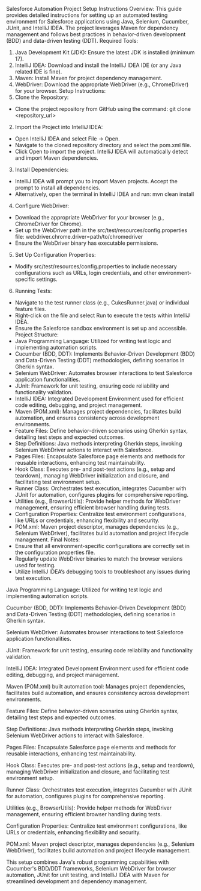 Salesforce Automation Project Setup Instructions
Overview: This guide provides detailed instructions for setting up an automated testing environment for Salesforce applications using Java, Selenium, Cucumber, JUnit, and IntelliJ IDEA. 
The project leverages Maven for dependency management and follows best practices in behavior-driven development (BDD) and data-driven testing (DDT).
Required Tools:
1.	Java Development Kit (JDK): Ensure the latest JDK is installed (minimum 17).
2.	IntelliJ IDEA: Download and install the IntelliJ IDEA IDE (or any Java related IDE is fine).
3.	Maven: Install Maven for project dependency management.
4.	WebDriver: Download the appropriate WebDriver (e.g., ChromeDriver) for your browser.
Setup Instructions:
1.	Clone the Repository:
*	Clone the project repository from GitHub using the command:
git clone <repository_url>
2.	Import the Project into IntelliJ IDEA:
*	Open IntelliJ IDEA and select File -> Open.
*	Navigate to the cloned repository directory and select the pom.xml file.
*	Click Open to import the project. IntelliJ IDEA will automatically detect and import Maven dependencies.
3.	Install Dependencies:
*	IntelliJ IDEA will prompt you to import Maven projects. Accept the prompt to install all dependencies.
*	Alternatively, open the terminal in IntelliJ IDEA and run:
mvn clean install
4.	Configure WebDriver:
*	Download the appropriate WebDriver for your browser (e.g., ChromeDriver for Chrome).
*	Set up the WebDriver path in the src/test/resources/config.properties file:
webdriver.chrome.driver=path/to/chromedriver
*	Ensure the WebDriver binary has executable permissions.

5.	Set Up Configuration Properties:
*	Modify src/test/resources/config.properties to include necessary configurations such as URLs, login credentials, and other environment-specific settings.
6.	Running Tests:
*	Navigate to the test runner class (e.g., CukesRunner.java) or individual feature files.
*	Right-click on the file and select Run to execute the tests within IntelliJ IDEA.
*	Ensure the Salesforce sandbox environment is set up and accessible.
Project Structure:
*	Java Programming Language: Utilized for writing test logic and implementing automation scripts.
*	Cucumber (BDD, DDT): Implements Behavior-Driven Development (BDD) and Data-Driven Testing (DDT) methodologies, defining scenarios in Gherkin syntax.
*	Selenium WebDriver: Automates browser interactions to test Salesforce application functionalities.
*	JUnit: Framework for unit testing, ensuring code reliability and functionality validation.
*	IntelliJ IDEA: Integrated Development Environment used for efficient code editing, debugging, and project management.
*	Maven (POM.xml): Manages project dependencies, facilitates build automation, and ensures consistency across development environments.
*	Feature Files: Define behavior-driven scenarios using Gherkin syntax, detailing test steps and expected outcomes.
*	Step Definitions: Java methods interpreting Gherkin steps, invoking Selenium WebDriver actions to interact with Salesforce.
*	Pages Files: Encapsulate Salesforce page elements and methods for reusable interactions, enhancing test maintainability.
*	Hook Class: Executes pre- and post-test actions (e.g., setup and teardown), managing WebDriver initialization and closure, and facilitating test environment setup.
*	Runner Class: Orchestrates test execution, integrates Cucumber with JUnit for automation, configures plugins for comprehensive reporting.
*	Utilities (e.g., BrowserUtils): Provide helper methods for WebDriver management, ensuring efficient browser handling during tests.
*	Configuration Properties: Centralize test environment configurations, like URLs or credentials, enhancing flexibility and security.
*	POM.xml: Maven project descriptor, manages dependencies (e.g., Selenium WebDriver), facilitates build automation and project lifecycle management.
Final Notes:
*	Ensure that all environment-specific configurations are correctly set in the configuration properties file.
*	Regularly update WebDriver binaries to match the browser versions used for testing.
*	Utilize IntelliJ IDEA’s debugging tools to troubleshoot any issues during test execution.

Java Programming Language: Utilized for writing test logic and implementing automation scripts.

Cucumber (BDD, DDT): Implements Behavior-Driven Development (BDD) and Data-Driven Testing (DDT) methodologies, defining scenarios in Gherkin syntax.

Selenium WebDriver: Automates browser interactions to test Salesforce application functionalities.

JUnit: Framework for unit testing, ensuring code reliability and functionality validation.

IntelliJ IDEA: Integrated Development Environment used for efficient code editing, debugging, and project management.

Maven (POM.xml) built automation tool: Manages project dependencies, facilitates build automation, and ensures consistency across development environments.

Feature Files: Define behavior-driven scenarios using Gherkin syntax, detailing test steps and expected outcomes.

Step Definitions: Java methods interpreting Gherkin steps, invoking Selenium WebDriver actions to interact with Salesforce.

Pages Files: Encapsulate Salesforce page elements and methods for reusable interactions, enhancing test maintainability.

Hook Class: Executes pre- and post-test actions (e.g., setup and teardown), managing WebDriver initialization and closure, and facilitating test environment setup.

Runner Class: Orchestrates test execution, integrates Cucumber with JUnit for automation, configures plugins for comprehensive reporting.

Utilities (e.g., BrowserUtils): Provide helper methods for WebDriver management, ensuring efficient browser handling during tests.

Configuration Properties: Centralize test environment configurations, like URLs or credentials, enhancing flexibility and security.

POM.xml: Maven project descriptor, manages dependencies (e.g., Selenium WebDriver), facilitates build automation and project lifecycle management.

This setup combines Java's robust programming capabilities with Cucumber's BDD/DDT frameworks, Selenium WebDriver for browser automation, 
JUnit for unit testing, and IntelliJ IDEA with Maven for streamlined development and dependency management.
